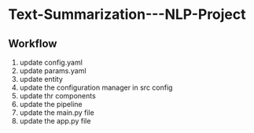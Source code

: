 # Text-Summarization---NLP-Project

## Workflow

1. update config.yaml
2. update params.yaml
3. update entity
4. update the configuration manager in src config
5. update thr components
6. update the pipeline
7. update the main.py file
8. update the app.py file